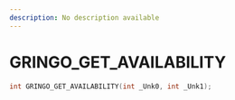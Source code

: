 ```yaml
---
description: No description available 
---
```


# GRINGO_GET_AVAILABILITY

```cpp
int GRINGO_GET_AVAILABILITY(int _Unk0, int _Unk1);
```